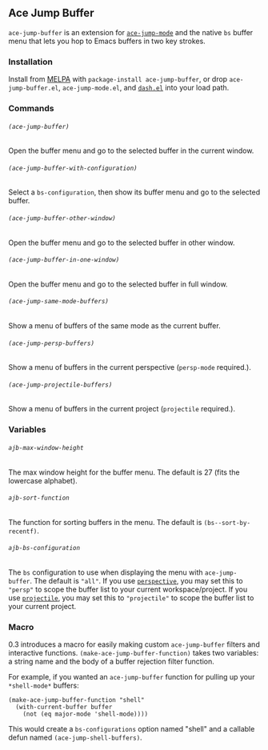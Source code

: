 ## Ace Jump Buffer

`ace-jump-buffer` is an extension for [`ace-jump-mode`](https://github.com/winterTTr/ace-jump-mode) and the native `bs` buffer menu that lets you hop to Emacs buffers in two key strokes.

### Installation

Install from [MELPA](melpa.milkbox.net) with `package-install ace-jump-buffer`, or drop `ace-jump-buffer.el`, `ace-jump-mode.el`, and [`dash.el`](https://github.com/magnars/dash.el) into your load path.

### Commands

###### `(ace-jump-buffer)`
Open the buffer menu and go to the selected buffer in the current window.

###### `(ace-jump-buffer-with-configuration)`
Select a `bs-configuration`, then show its buffer menu and go to the selected buffer.  

###### `(ace-jump-buffer-other-window)`
Open the buffer menu and go to the selected buffer in other window.  

###### `(ace-jump-buffer-in-one-window)`
Open the buffer menu and go to the selected buffer in full window.  

###### `(ace-jump-same-mode-buffers)`
Show a menu of buffers of the same mode as the current buffer.

###### `(ace-jump-persp-buffers)`
Show a menu of buffers in the current perspective (`persp-mode` required.).

###### `(ace-jump-projectile-buffers)`
Show a menu of buffers in the current project (`projectile` required.).

### Variables

###### `ajb-max-window-height`
The max window height for the buffer menu. The default is 27 (fits the lowercase alphabet).

###### `ajb-sort-function`
The function for sorting buffers in the menu. The default is `(bs--sort-by-recentf)`.

###### `ajb-bs-configuration`
The `bs` configuration to use when displaying the menu with `ace-jump-buffer`. The default is `"all"`. If you use [`perspective`](https://github.com/nex3/perspective-el), you may set this to `"persp"` to scope the buffer list to your current workspace/project. If you use [`projectile`](https://github.com/bbatsov/projectile), you may set this to `"projectile"` to scope the buffer list to your current project.

### Macro

0.3 introduces a macro for easily making custom `ace-jump-buffer` filters and interactive functions. `(make-ace-jump-buffer-function)` takes two variables: a string name and the body of a buffer rejection filter function.

For example, if you wanted an `ace-jump-buffer` function for pulling up your `*shell-mode*` buffers:

``` elisp
(make-ace-jump-buffer-function "shell"
  (with-current-buffer buffer
    (not (eq major-mode 'shell-mode))))
```

This would create a `bs-configurations` option named "shell" and a callable defun named `(ace-jump-shell-buffers)`.

